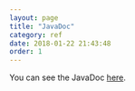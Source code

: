 ```yaml
---
layout: page
title: "JavaDoc"
category: ref
date: 2018-01-22 21:43:48
order: 1
---
```


You can see the JavaDoc <a href="http://www.javadoc.io/doc/org.pf4j/pf4j/2.1.0" target="_blank">here</a>.
